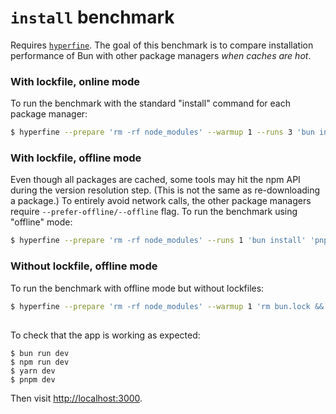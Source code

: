 # `install` benchmark

Requires [`hyperfine`](https://github.com/sharkdp/hyperfine). The goal of this benchmark is to compare installation performance of Bun with other package managers _when caches are hot_.

### With lockfile, online mode

To run the benchmark with the standard "install" command for each package manager:

```sh
$ hyperfine --prepare 'rm -rf node_modules' --warmup 1 --runs 3 'bun install' 'pnpm install' 'yarn' 'npm install'
```

### With lockfile, offline mode

Even though all packages are cached, some tools may hit the npm API during the version resolution step. (This is not the same as re-downloading a package.) To entirely avoid network calls, the other package managers require `--prefer-offline/--offline` flag. To run the benchmark using "offline" mode:

```sh
$ hyperfine --prepare 'rm -rf node_modules' --runs 1 'bun install' 'pnpm install --prefer-offline' 'yarn --offline' 'npm install --prefer-offline'
```

### Without lockfile, offline mode

To run the benchmark with offline mode but without lockfiles:

```sh
$ hyperfine --prepare 'rm -rf node_modules' --warmup 1 'rm bun.lock && bun install' 'rm pnpm-lock.yaml && pnpm install --prefer-offline' 'rm yarn.lock && yarn --offline' 'rm package-lock.json && npm install --prefer-offline'
```

##

To check that the app is working as expected:

```
$ bun run dev
$ npm run dev
$ yarn dev
$ pnpm dev
```

Then visit [http://localhost:3000](http://localhost:3000).

